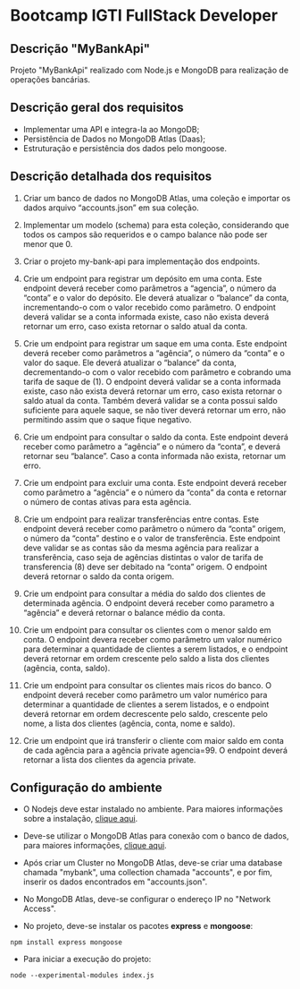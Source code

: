 # Bootcamp IGTI FullStack Developer

## Descrição "MyBankApi"

Projeto "MyBankApi" realizado com Node.js e MongoDB para realização de operações bancárias.

## Descrição geral dos requisitos

- Implementar uma API e integra-la ao MongoDB;
- Persistência de Dados no MongoDB Atlas (Daas);
- Estruturação e persistência dos dados pelo mongoose.

## Descrição detalhada dos requisitos

1. Criar um banco de dados no MongoDB Atlas, uma coleção e importar os dados arquivo “accounts.json” em sua coleção.

2. Implementar um modelo (schema) para esta coleção, considerando que todos os campos são requeridos e o campo balance não pode ser menor que 0.

3. Criar o projeto my-bank-api para implementação dos endpoints.

4. Crie um endpoint para registrar um depósito em uma conta. Este endpoint deverá receber como parâmetros a “agencia”, o número da “conta” e o valor do depósito. Ele deverá atualizar o “balance” da conta, incrementando-o com o valor recebido como parâmetro. O endpoint deverá validar se a conta informada existe, caso não exista deverá retornar um erro, caso exista retornar o saldo atual da conta.

5. Crie um endpoint para registrar um saque em uma conta. Este endpoint deverá receber como parâmetros a “agência”, o número da “conta” e o valor do saque. Ele deverá atualizar o “balance” da conta, decrementando-o com o valor recebido com parâmetro e cobrando uma tarifa de saque de (1). O endpoint deverá validar se a conta informada existe, caso não exista deverá retornar um erro, caso exista retornar o saldo atual da conta. Também deverá validar se a conta possui saldo suficiente para aquele saque, se não tiver deverá retornar um erro, não permitindo assim que o saque fique negativo.

6. Crie um endpoint para consultar o saldo da conta. Este endpoint deverá receber como parâmetro a “agência” e o número da “conta”, e deverá retornar seu “balance”. Caso a conta informada não exista, retornar um erro.

7. Crie um endpoint para excluir uma conta. Este endpoint deverá receber como parâmetro a “agência” e o número da “conta” da conta e retornar o número de contas ativas para esta agência.

8. Crie um endpoint para realizar transferências entre contas. Este endpoint deverá receber como parâmetro o número da “conta” origem, o número da “conta” destino e o valor de transferência. Este endpoint deve validar se as contas são da mesma agência para realizar a transferência, caso seja de agências distintas o valor de tarifa de transferencia (8) deve ser debitado na “conta” origem. O endpoint deverá retornar o saldo da conta origem.

9. Crie um endpoint para consultar a média do saldo dos clientes de determinada agência. O endpoint deverá receber como parametro a “agência” e deverá retornar o balance médio da conta.

10. Crie um endpoint para consultar os clientes com o menor saldo em conta. O endpoint devera receber como parâmetro um valor numérico para determinar a quantidade de clientes a serem listados, e o endpoint deverá retornar em ordem crescente pelo saldo a lista dos clientes (agência, conta, saldo).

11. Crie um endpoint para consultar os clientes mais ricos do banco. O endpoint deverá receber como parâmetro um valor numérico para determinar a quantidade de clientes a serem listados, e o endpoint deverá retornar em ordem decrescente pelo saldo, crescente pelo nome, a lista dos clientes (agência, conta, nome e saldo).

12. Crie um endpoint que irá transferir o cliente com maior saldo em conta de cada agência para a agência private agencia=99. O endpoint deverá retornar a lista dos clientes da agencia private.

## Configuração do ambiente

- O Nodejs deve estar instalado no ambiente. Para maiores informações sobre a instalação, [clique aqui](https://nodejs.org/en/).

- Deve-se utilizar o MongoDB Atlas para conexão com o banco de dados, para maiores informações, [clique aqui](https://www.mongodb.com/).

- Após criar um Cluster no MongoDB Atlas, deve-se criar uma database chamada "mybank", uma collection chamada "accounts", e por fim, inserir os dados encontrados em "accounts.json".

- No MongoDB Atlas, deve-se configurar o endereço IP no "Network Access".

- No projeto, deve-se instalar os pacotes **express** e **mongoose**:

```
npm install express mongoose
```

- Para iniciar a execução do projeto:

```
node --experimental-modules index.js
```
